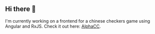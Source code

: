 ## Hi there 👋

I'm currently working on a frontend for a chinese checkers game using Angular and RxJS. Check it out here: [AlphaCC](https://github.com/mightypirate1/AlphaCC).
